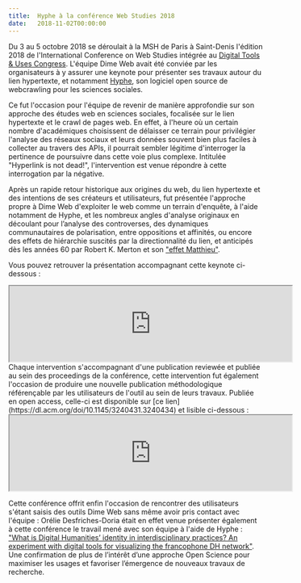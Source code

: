 ```yaml
---
title:  Hyphe à la conférence Web Studies 2018
date:   2018-11-02T00:00:00
---
```


Du 3 au 5 octobre 2018 se déroulait à la MSH de Paris à Saint-Denis l'édition 2018 de l'International Conference on Web Studies intégrée au [Digital Tools & Uses Congress](https://digitaluses-congress.univ-paris8.fr). L'équipe Dime Web avait été conviée par les organisateurs à y assurer une keynote pour présenter ses travaux autour du lien hypertexte, et notamment [Hyphe](https://hyphe.medialab.sciences-po.fr), son logiciel open source de webcrawling pour les sciences sociales.
<!--more-->
Ce fut l'occasion pour l'équipe de revenir de manière approfondie sur son approche des études web en sciences sociales, focalisée sur le lien hypertexte et le crawl de pages web. En effet, à l'heure où un certain nombre d'académiques choisissent de délaisser ce terrain pour privilégier l'analyse des réseaux sociaux et leurs données souvent bien plus faciles à collecter au travers des APIs, il pourrait sembler légitime d'interroger la pertinence de poursuivre dans cette voie plus complexe. Intitulée "Hyperlink is not dead!", l'intervention est venue répondre à cette interrogation par la négative.

Après un rapide retour historique aux origines du web, du lien hypertexte et des intentions de ses créateurs et utilisateurs, fut présentée l'approche propre à Dime Web d'exploiter le web comme un terrain d'enquête, à l'aide notamment de Hyphe, et les nombreux angles d'analyse originaux en découlant pour l’analyse des controverses, des dynamiques communautaires de polarisation, entre oppositions et affinités, ou encore des effets de hiérarchie suscités par la directionnalité du lien, et anticipés dès les années 60 par Robert K. Merton et son ["effet Matthieu"](https://fr.wikipedia.org/wiki/Effet_Matthieu).

Vous pouvez retrouver la présentation accompagnant cette keynote ci-dessous :
<iframe width="560" src="https://hyphe.medialab.sciences-po.fr/docs/20181004-DigitalTools-HyperlinkIsNotDead.pdf"></iframe>
Chaque intervention s'accompagnant d'une publication reviewée et publiée au sein des proceedings de la conférence, cette intervention fut également l'occasion de produire une nouvelle publication méthodologique référençable par les utilisateurs de l'outil au sein de leurs travaux. Publiée en open access, celle-ci est disponible sur [ce lien](https://dl.acm.org/doi/10.1145/3240431.3240434) et lisible ci-dessous :
<iframe width="560" src="https://dl.acm.org/doi/10.1145/3240431.3240434"></iframe>

Cette conférence offrit enfin l'occasion de rencontrer des utilisateurs s'étant saisis des outils Dime Web sans même avoir pris contact avec l'équipe : Orélie Desfriches-Doria était en effet venue présenter également à cette conférence le travail mené avec son équipe à l'aide de Hyphe : ["What is Digital Humanities’ identity in interdisciplinary practices? An experiment with digital tools for visualizing the francophone DH network"](https://dl.acm.org/doi/10.1145/3240431.3240439). Une confirmation de plus de l’intérêt d’une approche Open Science pour maximiser les usages et favoriser l’émergence de nouveaux travaux de recherche.

